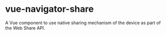 # vue-navigator-share
A Vue component to use native sharing mechanism of the device as part of the Web Share API.
